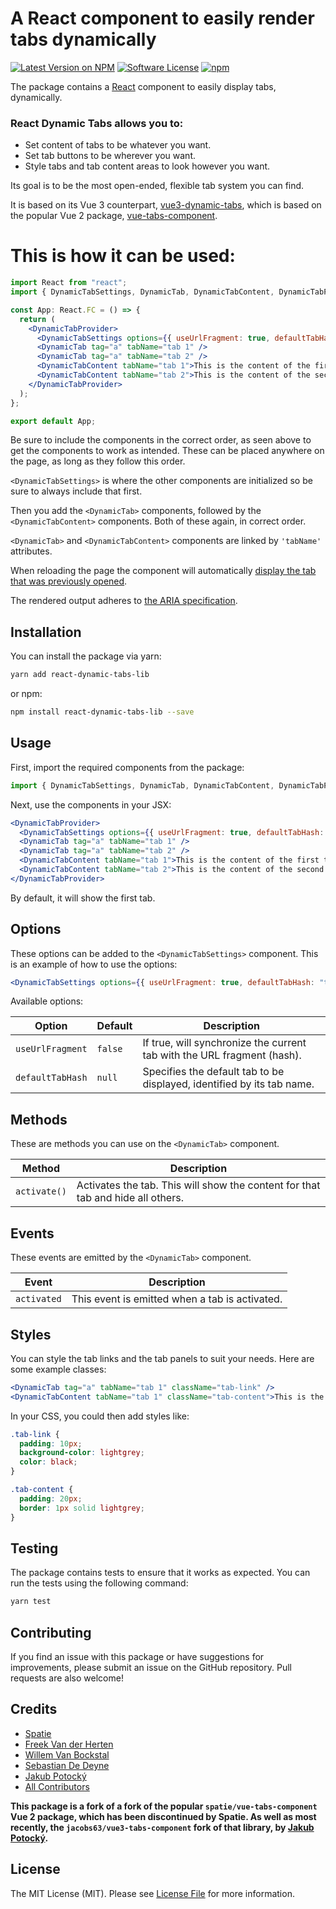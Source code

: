 # A React component to easily render tabs dynamically

[![Latest Version on NPM](https://img.shields.io/npm/v/react-dynamic-tabs-lib.svg?style=flat-square)](https://npmjs.com/package/react-dynamic-tabs-lib)
[![Software License](https://img.shields.io/badge/license-MIT-brightgreen.svg?style=flat-square)](LICENSE.md)
[![npm](https://img.shields.io/npm/dt/react-dynamic-tabs-lib.svg?style=flat-square)](https://www.npmjs.com/package/react-dynamic-tabs-lib)

The package contains a [React](https://reactjs.org/) component to easily display tabs, dynamically.

### React Dynamic Tabs allows you to:

- Set content of tabs to be whatever you want.
- Set tab buttons to be wherever you want.
- Style tabs and tab content areas to look however you want.

Its goal is to be the most open-ended, flexible tab system you can find.

It is based on its Vue 3 counterpart, [vue3-dynamic-tabs](https://www.npmjs.com/package/vue3-dynamic-tabs), which is based on the popular Vue 2 package, [vue-tabs-component](https://www.npmjs.com/package/vue-tabs-component).

# This is how it can be used:

```jsx
import React from "react";
import { DynamicTabSettings, DynamicTab, DynamicTabContent, DynamicTabProvider } from "react-dynamic-tabs-lib";

const App: React.FC = () => {
  return (
    <DynamicTabProvider>
      <DynamicTabSettings options={{ useUrlFragment: true, defaultTabHash: "test-1" }} />
      <DynamicTab tag="a" tabName="tab 1" />
      <DynamicTab tag="a" tabName="tab 2" />
      <DynamicTabContent tabName="tab 1">This is the content of the first tab</DynamicTabContent>
      <DynamicTabContent tabName="tab 2">This is the content of the second tab</DynamicTabContent>
    </DynamicTabProvider>
  );
};

export default App;
```

Be sure to include the components in the correct order, as seen above to get the components to work as intended. These can be placed anywhere on the page, as long as they follow this order.

`<DynamicTabSettings>` is where the other components are initialized so be sure to always include that first.

Then you add the `<DynamicTab>` components, followed by the `<DynamicTabContent>` components. Both of these again, in correct order.

`<DynamicTab>` and `<DynamicTabContent>` components are linked by `'tabName'` attributes.

When reloading the page the component will automatically [display the tab that was previously opened](https://github.com/Tapha/react-dynamic-tabs#disable-modifying-the-url-fragment).

The rendered output adheres to [the ARIA specification](http://heydonworks.com/practical_aria_examples/#tab-interface).

## Installation

You can install the package via yarn:

```bash
yarn add react-dynamic-tabs-lib
```

or npm:

```bash
npm install react-dynamic-tabs-lib --save
```

## Usage

First, import the required components from the package:

```jsx
import { DynamicTabSettings, DynamicTab, DynamicTabContent, DynamicTabProvider } from "react-dynamic-tabs-lib";
```

Next, use the components in your JSX:

```jsx
<DynamicTabProvider>
  <DynamicTabSettings options={{ useUrlFragment: true, defaultTabHash: "test-1" }} />
  <DynamicTab tag="a" tabName="tab 1" />
  <DynamicTab tag="a" tabName="tab 2" />
  <DynamicTabContent tabName="tab 1">This is the content of the first tab</DynamicTabContent>
  <DynamicTabContent tabName="tab 2">This is the content of the second tab</DynamicTabContent>
</DynamicTabProvider>
```

By default, it will show the first tab.

## Options

These options can be added to the `<DynamicTabSettings>` component. This is an example of how to use the options:

```jsx
<DynamicTabSettings options={{ useUrlFragment: true, defaultTabHash: "test-1" }} />
```

Available options:

| Option            | Default | Description                                                                 |
| ----------------- | ------- | --------------------------------------------------------------------------- |
| `useUrlFragment`  | `false` | If true, will synchronize the current tab with the URL fragment (hash).     |
| `defaultTabHash`  | `null`  | Specifies the default tab to be displayed, identified by its tab name.      |

## Methods

These are methods you can use on the `<DynamicTab>` component.

| Method      | Description                                                                    |
| ----------- | ------------------------------------------------------------------------------ |
| `activate()` | Activates the tab. This will show the content for that tab and hide all others. |

## Events

These events are emitted by the `<DynamicTab>` component.

| Event       | Description                                                             |
| ----------- | ----------------------------------------------------------------------- |
| `activated` | This event is emitted when a tab is activated.                          |

## Styles

You can style the tab links and the tab panels to suit your needs. Here are some example classes:

```jsx
<DynamicTab tag="a" tabName="tab 1" className="tab-link" />
<DynamicTabContent tabName="tab 1" className="tab-content">This is the content of the first tab</DynamicTabContent>
```

In your CSS, you could then add styles like:

```css
.tab-link {
  padding: 10px;
  background-color: lightgrey;
  color: black;
}

.tab-content {
  padding: 20px;
  border: 1px solid lightgrey;
}
```

## Testing

The package contains tests to ensure that it works as expected. You can run the tests using the following command:

```bash
yarn test
```

## Contributing

If you find an issue with this package or have suggestions for improvements, please submit an issue on the GitHub repository. Pull requests are also welcome!

## Credits

- [Spatie](https://spatie.be)
- [Freek Van der Herten](https://github.com/freekmurze)
- [Willem Van Bockstal](https://github.com/willemvb)
- [Sebastian De Deyne](https://github.com/sebastiandedeyne)
- [Jakub Potocký](https://github.com/jacobs63)
- [All Contributors](../../contributors)

**This package is a fork of a fork of the popular `spatie/vue-tabs-component` Vue 2 package, which has been discontinued by Spatie. As well as most recently, the `jacobs63/vue3-tabs-component` fork of that library, by [Jakub Potocký](https://github.com/jacobs63).**

## License

The MIT License (MIT). Please see [License File](LICENSE.md) for more information.